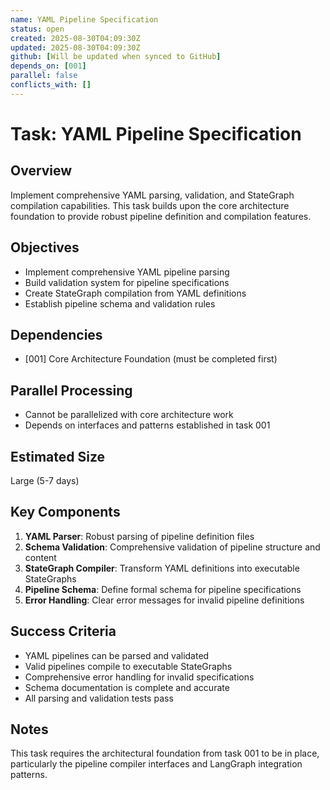 ```yaml
---
name: YAML Pipeline Specification
status: open
created: 2025-08-30T04:09:30Z
updated: 2025-08-30T04:09:30Z
github: [Will be updated when synced to GitHub]
depends_on: [001]
parallel: false
conflicts_with: []
---
```


# Task: YAML Pipeline Specification

## Overview
Implement comprehensive YAML parsing, validation, and StateGraph compilation capabilities. This task builds upon the core architecture foundation to provide robust pipeline definition and compilation features.

## Objectives
- Implement comprehensive YAML pipeline parsing
- Build validation system for pipeline specifications
- Create StateGraph compilation from YAML definitions
- Establish pipeline schema and validation rules

## Dependencies
- [001] Core Architecture Foundation (must be completed first)

## Parallel Processing
- Cannot be parallelized with core architecture work
- Depends on interfaces and patterns established in task 001

## Estimated Size
Large (5-7 days)

## Key Components
1. **YAML Parser**: Robust parsing of pipeline definition files
2. **Schema Validation**: Comprehensive validation of pipeline structure and content
3. **StateGraph Compiler**: Transform YAML definitions into executable StateGraphs
4. **Pipeline Schema**: Define formal schema for pipeline specifications
5. **Error Handling**: Clear error messages for invalid pipeline definitions

## Success Criteria
- YAML pipelines can be parsed and validated
- Valid pipelines compile to executable StateGraphs
- Comprehensive error handling for invalid specifications
- Schema documentation is complete and accurate
- All parsing and validation tests pass

## Notes
This task requires the architectural foundation from task 001 to be in place, particularly the pipeline compiler interfaces and LangGraph integration patterns.